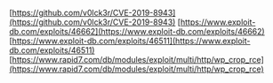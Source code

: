 [https://github.com/v0lck3r/CVE-2019-8943](https://github.com/v0lck3r/CVE-2019-8943)
[https://www.exploit-db.com/exploits/46662](https://www.exploit-db.com/exploits/46662)
[https://www.exploit-db.com/exploits/46511](https://www.exploit-db.com/exploits/46511)
[https://www.rapid7.com/db/modules/exploit/multi/http/wp_crop_rce](https://www.rapid7.com/db/modules/exploit/multi/http/wp_crop_rce)
